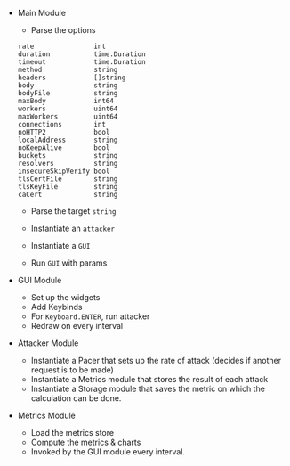 
- Main Module
    - Parse the options
    ```
	rate               int
	duration           time.Duration
	timeout            time.Duration
	method             string
	headers            []string
	body               string
	bodyFile           string
	maxBody            int64
	workers            uint64
	maxWorkers         uint64
	connections        int
	noHTTP2            bool
	localAddress       string
	noKeepAlive        bool
	buckets            string
	resolvers          string
	insecureSkipVerify bool
	tlsCertFile        string
	tlsKeyFile         string
	caCert             string
    ```
    - Parse the target `string`

    - Instantiate an `attacker`

    - Instantiate a `GUI`
    
    - Run `GUI` with params

- GUI Module
    - Set up the widgets
    - Add Keybinds
    - For `Keyboard.ENTER`, run attacker
    - Redraw on every interval

- Attacker Module
    - Instantiate a Pacer that sets up the rate of attack (decides if another request is to be made)
    - Instantiate a Metrics module that stores the result of each attack
    - Instantiate a Storage module that saves the metric on which the calculation can be done.

- Metrics Module
    - Load the metrics store
    - Compute the metrics & charts
    - Invoked by the GUI module every interval.